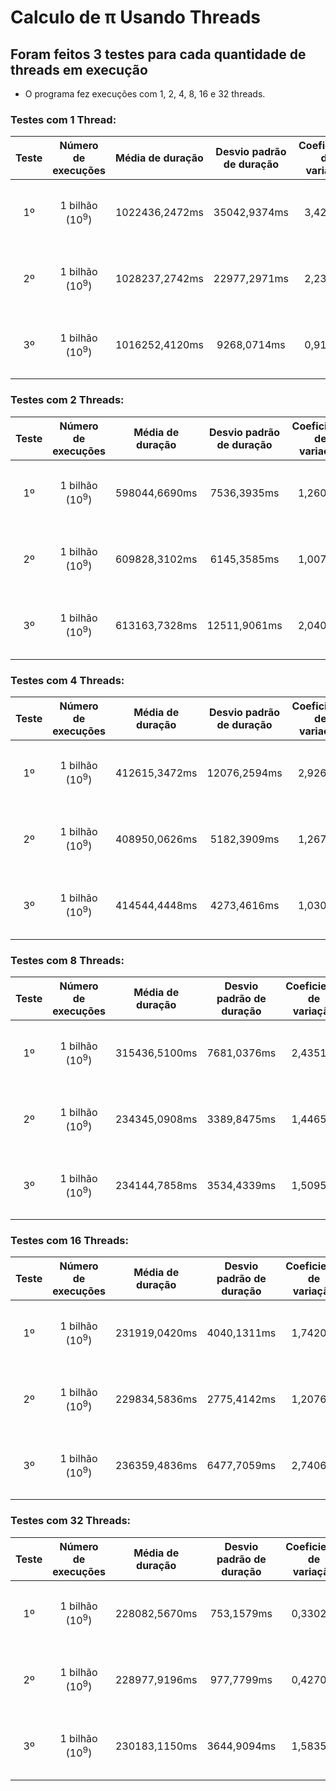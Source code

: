 # Calculo de π Usando Threads

## Foram feitos 3 testes para cada quantidade de threads em execução 
* O programa fez execuções com  1, 2, 4, 8, 16 e 32 threads. 

### Testes com 1 Thread:

Teste | Número de execuções | Média de duração | Desvio padrão de duração | Coeficiente de variação | Pi
:---: | :---: |  :---: |  :---: |  :---: |  :---: 
1º | 1 bilhão (10<sup>9</sup>) | 1022436,2472ms | 35042,9374ms | 3,4274% | 3.1415926525880504, 3.1415926525880504, 3.1415926525880504, 3.1415926525880504, 3.1415926525880504
2º | 1 bilhão (10<sup>9</sup>) | 1028237,2742ms | 22977,2971ms | 2,2346% | 3.1415926525880504, 3.1415926525880504, 3.1415926525880504, 3.1415926525880504, 3.1415926525880504
3º | 1 bilhão (10<sup>9</sup>) | 1016252,4120ms | 9268,0714ms | 0,9120% | 3.1415926525880504, 3.1415926525880504, 3.1415926525880504, 3.1415926525880504, 3.1415926525880504

### Testes com 2 Threads:

Teste | Número de execuções | Média de duração | Desvio padrão de duração | Coeficiente de variação | Pi
:---: | :---: |  :---: |  :---: |  :---: |  :---: 
1º | 1 bilhão (10<sup>9</sup>) | 598044,6690ms | 7536,3935ms | 1,2602% | 3.141592652589258, 3.141592652589258, 3.141592652589258, 3.141592652589258, 3.141592652589258
2º | 1 bilhão (10<sup>9</sup>) | 609828,3102ms | 6145,3585ms | 1,0077% | 3.141592652589258, 3.141592652589258, 3.141592652589258, 3.141592652589258, 3.141592652589258
3º | 1 bilhão (10<sup>9</sup>) | 613163,7328ms | 12511,9061ms | 2,0405% | 3.141592652589258, 3.141592652589258, 3.141592652589258, 3.141592652589258, 3.141592652589258

### Testes com 4 Threads:

Teste | Número de execuções | Média de duração | Desvio padrão de duração | Coeficiente de variação | Pi
:---: | :---: |  :---: |  :---: |  :---: |  :---: 
1º | 1 bilhão (10<sup>9</sup>) | 412615,3472ms | 12076,2594ms | 2,9268% | 3.1415926525892104, 3.1415926525892104, 3.1415926525892104, 3.1415926525892104, 3.1415926525892104
2º | 1 bilhão (10<sup>9</sup>) | 408950,0626ms | 5182,3909ms | 1,2672% | 3.1415926525892104, 3.1415926525892104, 3.1415926525892104, 3.1415926525892104, 3.1415926525892104
3º | 1 bilhão (10<sup>9</sup>) | 414544,4448ms | 4273,4616ms | 1,0309% | 3.1415926525892104, 3.1415926525892104, 3.1415926525892104, 3.1415926525892104, 3.1415926525892104

### Testes com 8 Threads:

Teste | Número de execuções | Média de duração | Desvio padrão de duração | Coeficiente de variação | Pi
:---: | :---: |  :---: |  :---: |  :---: |  :---: 
1º | 1 bilhão (10<sup>9</sup>) | 315436,5100ms | 7681,0376ms | 2,4351% | 3.141592652589324, 3.141592652589324, 3.141592652589324, 3.141592652589324, 3.141592652589324
2º | 1 bilhão (10<sup>9</sup>) | 234345,0908ms | 3389,8475ms | 1,4465% | 3.141592652589324, 3.141592652589324, 3.141592652589324, 3.141592652589324, 3.141592652589324
3º | 1 bilhão (10<sup>9</sup>) | 234144,7858ms | 3534,4339ms | 1,5095% | 3.141592652589324, 3.141592652589324, 3.141592652589324, 3.141592652589324, 3.141592652589324

### Testes com 16 Threads:

Teste | Número de execuções | Média de duração | Desvio padrão de duração | Coeficiente de variação | Pi
:---: | :---: |  :---: |  :---: |  :---: |  :---: 
1º | 1 bilhão (10<sup>9</sup>) | 231919,0420ms | 4040,1311ms | 1,7420% | 3.141592652590205, 3.141592652590205, 3.141592652590205, 3.141592652590205, 3.141592652590205
2º | 1 bilhão (10<sup>9</sup>) | 229834,5836ms | 2775,4142ms | 1,2076% | 3.141592652590205, 3.141592652590205, 3.141592652590205, 3.141592652590205, 3.141592652590205
3º | 1 bilhão (10<sup>9</sup>) | 236359,4836ms | 6477,7059ms | 2,7406% | 3.141592652590205, 3.141592652590205, 3.141592652590205, 3.141592652590205, 3.141592652590205

### Testes com 32 Threads:

Teste | Número de execuções | Média de duração | Desvio padrão de duração | Coeficiente de variação | Pi
:---: | :---: |  :---: |  :---: |  :---: |  :---: 
1º | 1 bilhão (10<sup>9</sup>) | 228082,5670ms | 753,1579ms | 0,3302% | 3.141592652590108, 3.141592652590108, 3.141592652590108, 3.141592652590108, 3.141592652590108
2º | 1 bilhão (10<sup>9</sup>) | 228977,9196ms | 977,7799ms | 0,4270% | 3.141592652590108, 3.141592652590108, 3.141592652590108, 3.141592652590108, 3.141592652590108
3º | 1 bilhão (10<sup>9</sup>) | 230183,1150ms | 3644,9094ms | 1,5835% | 3.141592652590108, 3.141592652590108, 3.141592652590108, 3.141592652590108, 3.141592652590108





